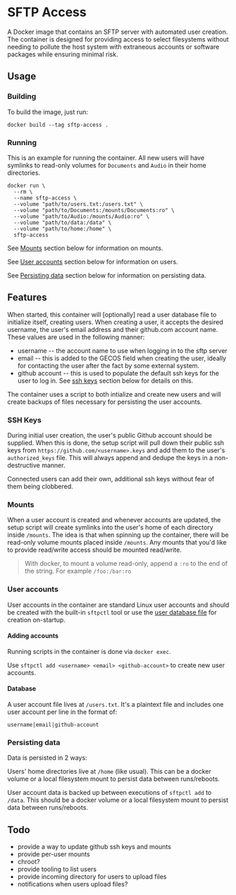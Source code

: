 # SFTP Access

A Docker image that contains an SFTP server with automated user creation. The container is designed for
providing access to select filesystems without needing to pollute the host system with extraneous accounts or
software packages while ensuring minimal risk.

## Usage

### Building

To build the image, just run:

    docker build --tag sftp-access .

### Running

This is an example for running the container. All new users will have symlinks to read-only volumes for
`Documents` and `Audio` in their home directories.

    docker run \
      --rm \
      --name sftp-access \
      --volume "path/to/users.txt:/users.txt" \
      --volume "path/to/Documents:/mounts/Documents:ro" \
      --volume "path/to/Audio:/mounts/Audio:ro" \
      --volume "path/to/data:/data" \
      --volume "path/to/home:/home" \
      sftp-access

See [Mounts](#mounts) section below for information on mounts.

See [User accounts](#user-accounts) section below for information on users.

See [Persisting data](#persisting-data) section below for information on persisting data.

## Features

When started, this container will [optionally] read a user database file to initialize itself, creating users.
When creating a user, it accepts the desired username, the user's email address and their github.com account
name. These values are used in the following manner:

 * username -- the account name to use when logging in to the sftp server
 * email -- this is added to the GECOS field when creating the user, ideally for contacting the user after the
     fact by some external system.
 * github account -- this is used to populate the default ssh keys for the user to log in. See [ssh
     keys](#ssh-keys) section below for details on this.

The container uses a script to both intialize and create new users and will create backups of files necessary
for persisting the user accounts.

### SSH Keys

During initial user creation, the user's public Github account should be supplied. When this is done, the
setup script will pull down their public ssh keys from `https://github.com/<username>.keys` and add them to
the user's `authorized_keys` file. This will always append and dedupe the keys in a non-destructive manner.

Connected users can add their own, additional ssh keys without fear of them being clobbered.

### Mounts

When a user account is created and whenever accounts are updated, the setup script will create symlinks into
the user's home of each directory inside `/mounts`. The idea is that when spinning up the container, there
will be read-only volume mounts placed inside `/mounts`. Any mounts that you'd like to provide read/write
access should be mounted read/write.

> With docker, to mount a volume read-only, append a `:ro` to the end of the string. For example
> `/foo:/bar:ro`

### User accounts

User accounts in the container are standard Linux user accounts and should be created with the built-in
`sftpctl` tool or use the [user database file](#database) for creation on-startup.

#### Adding accounts

Running scripts in the container is done via `docker exec`.

Use `sftpctl add <username> <email> <github-account>` to create new user accounts.

#### Database

A user account file lives at `/users.txt`. It's a plaintext file and includes one user account per line in the
format of:

    username|email|github-account

### Persisting data

Data is persisted in 2 ways:

Users' home directories live at `/home` (like usual). This can be a docker volume or a local filesystem mount
to persist data between runs/reboots.

User account data is backed up between executions of `sftpctl add` to `/data`. This should be a docker volume
or a local filesystem mount to persist data between runs/reboots.

## Todo

 * provide a way to update github ssh keys and mounts
 * provide per-user mounts
 * chroot?
 * provide tooling to list users
 * provide incoming directory for users to upload files
 * notifications when users upload files?

